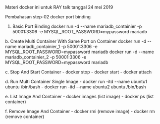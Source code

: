Materi docker ini untuk RAY talk tanggal 24 mei 2019

Pembahasan step-02 docker port binding

1. Basic Port Binding
	docker run -d --name mariadb_containier -p 50001:3306 -e MYSQL_ROOT_PASSWORD=mypassword mariadb

b. Create Multi Container With Same Port on Container
	docker run -d --name mariadb_containier_1 -p 50001:3306 -e MYSQL_ROOT_PASSWORD=mypassword mariadb
	docker run -d --name mariadb_containier_2 -p 50001:3306 -e MYSQL_ROOT_PASSWORD=mypassword mariadb

c. Stop And Start Container
	- docker stop <name container>
	- docker start <name container>
	- docker attach <name container>

d. Run Multi Container Single Image
	- docker run -itd --name ubuntu1 ubuntu /bin/bash
	- docker run -itd --name ubuntu2 ubuntu /bin/bash

e. List Image And Container
	- docker images <name container> (list image)
	- docker ps <name container> (list container)

f. Remove Image And Container
	- docker rmi <name container> (remove image)
	- docker rm <name container> (remove container)
